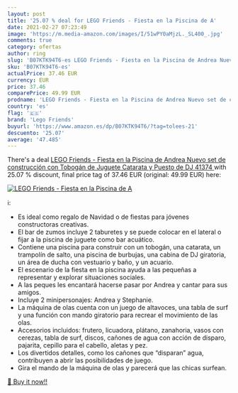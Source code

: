 ```yaml
---
layout: post
title: '25.07 % deal for LEGO Friends - Fiesta en la Piscina de A'
date: 2021-02-27 07:23:49
image: 'https://m.media-amazon.com/images/I/51wPY0aMjzL._SL400_.jpg'
comments: true
category: ofertas
author: ring
slug: 'B07KTK94T6-es LEGO Friends - Fiesta en la Piscina de Andrea Nuevo set de...'
sku: 'B07KTK94T6-es'
actualPrice: 37.46 EUR
currency: EUR
price: 37.46
comparePrice: 49.99 EUR
prodname: 'LEGO Friends - Fiesta en la Piscina de Andrea Nuevo set de construcción con Tobogán de Juguete  Catarata y Puesto de DJ  41374 '
country: 'es'
flag: '🇪🇸'
brand: 'Lego Friends'
buyurl: 'https://www.amazon.es/dp/B07KTK94T6/?tag=tolees-21'
descuento: '25.07'
average: '47.485'
---
```


There's a deal [LEGO Friends - Fiesta en la Piscina de Andrea Nuevo set de construcción con Tobogán de Juguete  Catarata y Puesto de DJ  41374 ](https://www.amazon.es/dp/B07KTK94T6/?tag=tolees-21)  with  25.07 % discount, final price tag of  37.46 EUR (original: 49.99 EUR) here:

[![LEGO Friends - Fiesta en la Piscina de A](https://m.media-amazon.com/images/I/51wPY0aMjzL._SL400_.jpg)](https://www.amazon.es/dp/B07KTK94T6/?tag=tolees-21)

ℹ️:

- Es ideal como regalo de Navidad o de fiestas para jóvenes constructoras creativas.
- El bar de zumos incluye 2 taburetes y se puede colocar en el lateral o fijar a la piscina de juguete como bar acuático.
- Contiene una piscina para construir con un tobogán, una catarata, un trampolín de salto, una piscina de burbujas, una cabina de DJ giratoria, un área de ducha con vestuario y baño, y un acuario.
- El escenario de la fiesta en la piscina ayuda a las pequeñas a representar y explorar situaciones sociales.
- A las peques les encantará hacerse pasar por Andrea y cantar para sus amigos.
- Incluye 2 minipersonajes: Andrea y Stephanie.
- La máquina de olas cuenta con un juego de altavoces, una tabla de surf y una función con mando giratorio para recrear el movimiento de las olas.
- Accesorios incluidos: frutero, licuadora, plátano, zanahoria, vasos con cerezas, tabla de surf, discos, cañones de agua con acción de disparo, pajarita, cepillo para el cabello, aletas y pez.
- Los divertidos detalles, como los cañones que “disparan” agua, contribuyen a abrir las posibilidades de juego.
- Gira el mando de la máquina de olas y parecerá que las chicas surfean.

[🛒 Buy it now!!](https://www.amazon.es/dp/B07KTK94T6/?tag=tolees-21)
